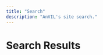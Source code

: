 ```yaml
---
title: "Search"
description: "AnVIL's site search."
---
```


# Search Results

<site-search></site-search>
